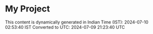 # My Project

This content is dynamically generated in Indian Time (IST): 2024-07-10 02:53:40 IST
Converted to UTC: 2024-07-09 21:23:40 UTC
